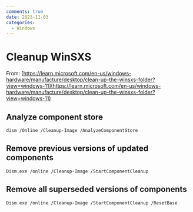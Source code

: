 ```yaml
---
comments: true
date: 2023-11-03
categories:
  - Windows
---
```



# Cleanup WinSXS
From: [https://learn.microsoft.com/en-us/windows-hardware/manufacture/desktop/clean-up-the-winsxs-folder?view=windows-11](https://learn.microsoft.com/en-us/windows-hardware/manufacture/desktop/clean-up-the-winsxs-folder?view=windows-11)

## Analyze component store
```
dism /Online /Cleanup-Image /AnalyzeComponentStore
```
## Remove previous versions of updated components
```
Dism.exe /online /Cleanup-Image /StartComponentCleanup
```

## Remove all superseded versions of components
```
Dism.exe /online /Cleanup-Image /StartComponentCleanup /ResetBase
```
